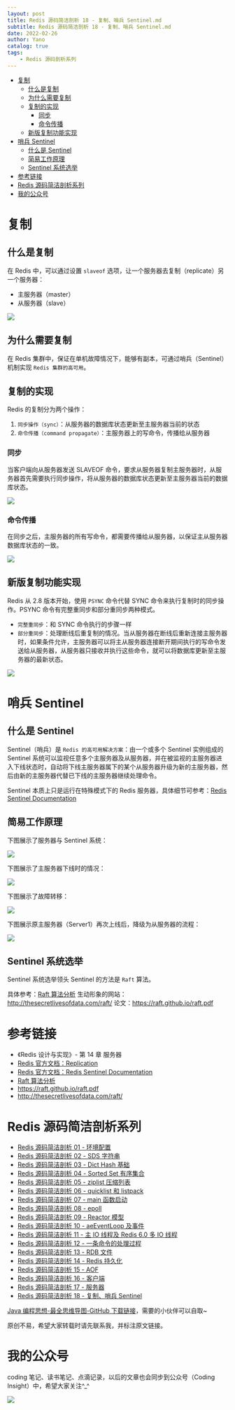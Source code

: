 ```yaml
---
layout: post
title: Redis 源码简洁剖析 18 - 复制、哨兵 Sentinel.md
subtitle: Redis 源码简洁剖析 18 - 复制、哨兵 Sentinel.md
date: 2022-02-26
author: Yano
catalog: true
tags:
    - Redis 源码剖析系列
---
```



- [复制](#%E5%A4%8D%E5%88%B6)
    - [什么是复制](#%E4%BB%80%E4%B9%88%E6%98%AF%E5%A4%8D%E5%88%B6)
    - [为什么需要复制](#%E4%B8%BA%E4%BB%80%E4%B9%88%E9%9C%80%E8%A6%81%E5%A4%8D%E5%88%B6)
    - [复制的实现](#%E5%A4%8D%E5%88%B6%E7%9A%84%E5%AE%9E%E7%8E%B0)
        - [同步](#%E5%90%8C%E6%AD%A5)
        - [命令传播](#%E5%91%BD%E4%BB%A4%E4%BC%A0%E6%92%AD)
    - [新版复制功能实现](#%E6%96%B0%E7%89%88%E5%A4%8D%E5%88%B6%E5%8A%9F%E8%83%BD%E5%AE%9E%E7%8E%B0)
- [哨兵 Sentinel](#%E5%93%A8%E5%85%B5-sentinel)
    - [什么是 Sentinel](#%E4%BB%80%E4%B9%88%E6%98%AF-sentinel)
    - [简易工作原理](#%E7%AE%80%E6%98%93%E5%B7%A5%E4%BD%9C%E5%8E%9F%E7%90%86)
    - [Sentinel 系统选举](#sentinel-%E7%B3%BB%E7%BB%9F%E9%80%89%E4%B8%BE)
- [参考链接](#%E5%8F%82%E8%80%83%E9%93%BE%E6%8E%A5)
- [Redis 源码简洁剖析系列](#redis-%E6%BA%90%E7%A0%81%E7%AE%80%E6%B4%81%E5%89%96%E6%9E%90%E7%B3%BB%E5%88%97)
- [我的公众号](#%E6%88%91%E7%9A%84%E5%85%AC%E4%BC%97%E5%8F%B7)

# 复制

## 什么是复制

在 Redis 中，可以通过设置 `slaveof` 选项，让一个服务器去复制（replicate）另一个服务器：
- 主服务器（master）
- 从服务器（slave）

![](http://yano.oss-cn-beijing.aliyuncs.com/blog/20220226162201.png?x-oss-process=style/yano)

## 为什么需要复制

在 Redis 集群中，保证在单机故障情况下，能够有副本，可通过哨兵（Sentinel）机制实现 `Redis 集群的高可用`。

## 复制的实现

Redis 的复制分为两个操作：
1. `同步操作（sync）`：从服务器的数据库状态更新至主服务器当前的状态
2. `命令传播（command propagate）`：主服务器上的写命令，传播给从服务器

### 同步

当客户端向从服务器发送 SLAVEOF 命令，要求从服务器复制主服务器时，从服务器首先需要执行同步操作，将从服务器的数据库状态更新至主服务器当前的数据库状态。

![](http://yano.oss-cn-beijing.aliyuncs.com/blog/20220226163421.png?x-oss-process=style/yano)

### 命令传播

在同步之后，主服务器的所有写命令，都需要传播给从服务器，以保证主从服务器数据库状态的一致。

![](http://yano.oss-cn-beijing.aliyuncs.com/blog/20220226163936.png?x-oss-process=style/yano)

## 新版复制功能实现

Redis 从 2.8 版本开始，使用 `PSYNC` 命令代替 SYNC 命令来执行复制时的同步操作。PSYNC 命令有完整重同步和部分重同步两种模式。
- `完整重同步`：和 SYNC 命令执行的步骤一样
- `部分重同步`：处理断线后重复制的情况。当从服务器在断线后重新连接主服务器时，如果条件允许，主服务器可以将主从服务器连接断开期间执行的写命令发送给从服务器，从服务器只接收并执行这些命令，就可以将数据库更新至主服务器的最新状态。

![](http://yano.oss-cn-beijing.aliyuncs.com/blog/20220226164739.png?x-oss-process=style/yano)

# 哨兵 Sentinel

## 什么是 Sentinel 

Sentinel（哨兵）是 `Redis 的高可用解决方案`：由一个或多个 Sentinel 实例组成的 Sentinel 系统可以监视任意多个主服务器及从服务器，并在被监视的主服务器进入下线状态时，自动将下线主服务器属下的某个从服务器升级为新的主服务器，然后由新的主服务器代替已下线的主服务器继续处理命令。

Sentinel 本质上只是运行在特殊模式下的 Redis 服务器，具体细节可参考：[Redis Sentinel Documentation](https://redis.io/topics/sentinel)

## 简易工作原理

下图展示了服务器与 Sentinel 系统：

![](http://yano.oss-cn-beijing.aliyuncs.com/blog/20220227111134.png?x-oss-process=style/yano)

下图展示了主服务器下线时的情况：

![](http://yano.oss-cn-beijing.aliyuncs.com/blog/20220227111237.png?x-oss-process=style/yano)

下图展示了故障转移：

![](http://yano.oss-cn-beijing.aliyuncs.com/blog/20220227111611.png?x-oss-process=style/yano)

下图展示原主服务器（Server1）再次上线后，降级为从服务器的流程：

![](http://yano.oss-cn-beijing.aliyuncs.com/blog/20220227111810.png?x-oss-process=style/yano)

## Sentinel 系统选举

Sentinel 系统选举领头 Sentinel 的方法是 `Raft` 算法。

具体参考：[Raft 算法分析](https://github.com/LjyYano/Thinking_in_Java_MindMapping/blob/master/2021-01-24%20Raft%E7%AE%97%E6%B3%95%E5%88%86%E6%9E%90.md)
生动形象的网站：http://thesecretlivesofdata.com/raft/
论文：https://raft.github.io/raft.pdf

# 参考链接

- 《Redis 设计与实现》- 第 14 章 服务器
- [Redis 官方文档：Replication](https://redis.io/topics/replication)
- [Redis 官方文档：Redis Sentinel Documentation](https://redis.io/topics/sentinel)
- [Raft 算法分析](https://github.com/LjyYano/Thinking_in_Java_MindMapping/blob/master/2021-01-24%20Raft%E7%AE%97%E6%B3%95%E5%88%86%E6%9E%90.md)
- https://raft.github.io/raft.pdf
- http://thesecretlivesofdata.com/raft/

# Redis 源码简洁剖析系列

- [Redis 源码简洁剖析 01 - 环境配置](https://github.com/LjyYano/Thinking_in_Java_MindMapping/blob/master/2021-11-17%20Redis%20%E6%BA%90%E7%A0%81%E7%AE%80%E6%B4%81%E5%89%96%E6%9E%90%2001%20-%20%E7%8E%AF%E5%A2%83%E9%85%8D%E7%BD%AE.md)
- [Redis 源码简洁剖析 02 - SDS 字符串](https://github.com/LjyYano/Thinking_in_Java_MindMapping/blob/master/2021-11-18%20Redis%20%E6%BA%90%E7%A0%81%E7%AE%80%E6%B4%81%E5%89%96%E6%9E%90%2002%20-%20SDS%20%E5%AD%97%E7%AC%A6%E4%B8%B2.md)
- [Redis 源码简洁剖析 03 - Dict Hash 基础](https://github.com/LjyYano/Thinking_in_Java_MindMapping/blob/master/2021-12-03%20Redis%20%E6%BA%90%E7%A0%81%E7%AE%80%E6%B4%81%E5%89%96%E6%9E%90%2003%20-%20Dict%20Hash%20%E5%9F%BA%E7%A1%80.md)
- [Redis 源码简洁剖析 04 - Sorted Set 有序集合](https://github.com/LjyYano/Thinking_in_Java_MindMapping/blob/master/2022-01-29%20Redis%20%E6%BA%90%E7%A0%81%E7%AE%80%E6%B4%81%E5%89%96%E6%9E%90%2004%20-%20Sorted%20Set%20%E6%9C%89%E5%BA%8F%E9%9B%86%E5%90%88.md)
- [Redis 源码简洁剖析 05 - ziplist 压缩列表](https://github.com/LjyYano/Thinking_in_Java_MindMapping/blob/master/2022-02-02%20Redis%20%E6%BA%90%E7%A0%81%E7%AE%80%E6%B4%81%E5%89%96%E6%9E%90%2005%20-%20ziplist%20%E5%8E%8B%E7%BC%A9%E5%88%97%E8%A1%A8.md)
- [Redis 源码简洁剖析 06 - quicklist 和 listpack](https://github.com/LjyYano/Thinking_in_Java_MindMapping/blob/master/2022-02-04%20Redis%20%E6%BA%90%E7%A0%81%E7%AE%80%E6%B4%81%E5%89%96%E6%9E%90%2006%20-%20quicklist%20%E5%92%8C%20listpack.md)
- [Redis 源码简洁剖析 07 - main 函数启动](https://github.com/LjyYano/Thinking_in_Java_MindMapping/blob/master/2022-02-05%20Redis%20%E6%BA%90%E7%A0%81%E7%AE%80%E6%B4%81%E5%89%96%E6%9E%90%2007%20-%20main%20%E5%87%BD%E6%95%B0%E5%90%AF%E5%8A%A8.md)
- [Redis 源码简洁剖析 08 - epoll](https://github.com/LjyYano/Thinking_in_Java_MindMapping/blob/master/2022-02-05%20Redis%20%E6%BA%90%E7%A0%81%E7%AE%80%E6%B4%81%E5%89%96%E6%9E%90%2008%20-%20epoll.md)
- [Redis 源码简洁剖析 09 - Reactor 模型](https://github.com/LjyYano/Thinking_in_Java_MindMapping/blob/master/2022-02-06%20Redis%20%E6%BA%90%E7%A0%81%E7%AE%80%E6%B4%81%E5%89%96%E6%9E%90%2009%20-%20Reactor%20%E6%A8%A1%E5%9E%8B.md)
- [Redis 源码简洁剖析 10 - aeEventLoop 及事件](https://github.com/LjyYano/Thinking_in_Java_MindMapping/blob/master/2022-02-06%20Redis%20%E6%BA%90%E7%A0%81%E7%AE%80%E6%B4%81%E5%89%96%E6%9E%90%2010%20-%20aeEventLoop%20%E5%8F%8A%E4%BA%8B%E4%BB%B6.md)
- [Redis 源码简洁剖析 11 - 主 IO 线程及 Redis 6.0 多 IO 线程](https://github.com/LjyYano/Thinking_in_Java_MindMapping/blob/master/2022-02-08%20Redis%20%E6%BA%90%E7%A0%81%E7%AE%80%E6%B4%81%E5%89%96%E6%9E%90%2011%20-%20%E4%B8%BB%20IO%20%E7%BA%BF%E7%A8%8B%E5%8F%8A%20Redis%206.0%20%E5%A4%9A%20IO%20%E7%BA%BF%E7%A8%8B.md)
- [Redis 源码简洁剖析 12 - 一条命令的处理过程](https://github.com/LjyYano/Thinking_in_Java_MindMapping/blob/master/2022-02-09%20Redis%20%E6%BA%90%E7%A0%81%E7%AE%80%E6%B4%81%E5%89%96%E6%9E%90%2012%20-%20%E4%B8%80%E6%9D%A1%E5%91%BD%E4%BB%A4%E7%9A%84%E5%A4%84%E7%90%86%E8%BF%87%E7%A8%8B.md)
- [Redis 源码简洁剖析 13 - RDB 文件](https://github.com/LjyYano/Thinking_in_Java_MindMapping/blob/master/2022-02-10%20Redis%20%E6%BA%90%E7%A0%81%E7%AE%80%E6%B4%81%E5%89%96%E6%9E%90%2013%20-%20RDB%20%E6%96%87%E4%BB%B6.md)
- [Redis 源码简洁剖析 14 - Redis 持久化](https://github.com/LjyYano/Thinking_in_Java_MindMapping/blob/master/2022-02-15%20Redis%20%E6%BA%90%E7%A0%81%E7%AE%80%E6%B4%81%E5%89%96%E6%9E%90%2014%20-%20Redis%20%E6%8C%81%E4%B9%85%E5%8C%96.md)
- [Redis 源码简洁剖析 15 - AOF](https://github.com/LjyYano/Thinking_in_Java_MindMapping/blob/master/2022-02-15%20Redis%20%E6%BA%90%E7%A0%81%E7%AE%80%E6%B4%81%E5%89%96%E6%9E%90%2015%20-%20AOF.md)
- [Redis 源码简洁剖析 16 - 客户端](https://github.com/LjyYano/Thinking_in_Java_MindMapping/blob/master/2022-02-20%20Redis%20%E6%BA%90%E7%A0%81%E7%AE%80%E6%B4%81%E5%89%96%E6%9E%90%2016%20-%20%E5%AE%A2%E6%88%B7%E7%AB%AF.md)
- [Redis 源码简洁剖析 17 - 服务器](https://github.com/LjyYano/Thinking_in_Java_MindMapping/blob/master/2022-02-21%20Redis%20%E6%BA%90%E7%A0%81%E7%AE%80%E6%B4%81%E5%89%96%E6%9E%90%2017%20-%20%E6%9C%8D%E5%8A%A1%E5%99%A8.md)
- [Redis 源码简洁剖析 18 - 复制、哨兵 Sentinel](https://github.com/LjyYano/Thinking_in_Java_MindMapping/blob/master/2022-02-26%20Redis%20%E6%BA%90%E7%A0%81%E7%AE%80%E6%B4%81%E5%89%96%E6%9E%90%2018%20-%20%E5%A4%8D%E5%88%B6%E3%80%81%E5%93%A8%E5%85%B5%20Sentinel.md)

[Java 编程思想-最全思维导图-GitHub 下载链接](https://github.com/LjyYano/Thinking_in_Java_MindMapping)，需要的小伙伴可以自取~

原创不易，希望大家转载时请先联系我，并标注原文链接。

# 我的公众号

coding 笔记、读书笔记、点滴记录，以后的文章也会同步到公众号（Coding Insight）中，希望大家关注^_^

![](http://yano.oss-cn-beijing.aliyuncs.com/2019-07-29-qrcode_for_gh_a26ce4572791_258.jpg)
